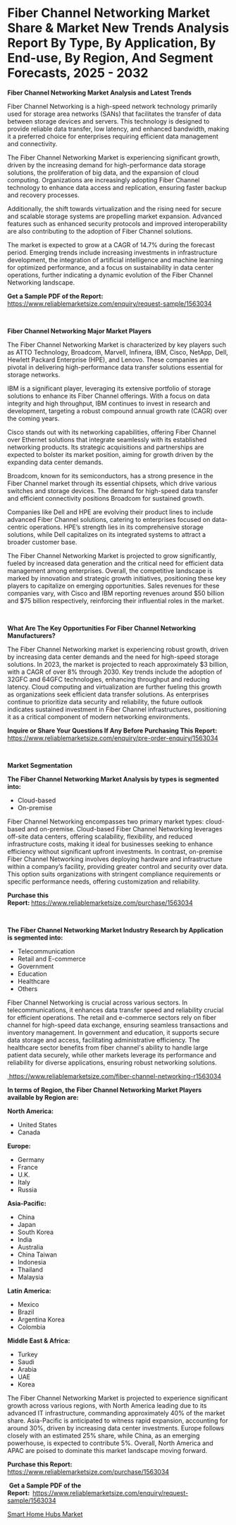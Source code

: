 <p><h1>Fiber Channel Networking Market Share & Market New Trends Analysis Report By Type, By Application, By End-use, By Region, And Segment Forecasts, 2025 - 2032</h1></p><p><strong>Fiber Channel Networking Market Analysis and Latest Trends</strong></p>
<p><p>Fiber Channel Networking is a high-speed network technology primarily used for storage area networks (SANs) that facilitates the transfer of data between storage devices and servers. This technology is designed to provide reliable data transfer, low latency, and enhanced bandwidth, making it a preferred choice for enterprises requiring efficient data management and connectivity.</p><p>The Fiber Channel Networking Market is experiencing significant growth, driven by the increasing demand for high-performance data storage solutions, the proliferation of big data, and the expansion of cloud computing. Organizations are increasingly adopting Fiber Channel technology to enhance data access and replication, ensuring faster backup and recovery processes.</p><p>Additionally, the shift towards virtualization and the rising need for secure and scalable storage systems are propelling market expansion. Advanced features such as enhanced security protocols and improved interoperability are also contributing to the adoption of Fiber Channel solutions.</p><p>The market is expected to grow at a CAGR of 14.7% during the forecast period. Emerging trends include increasing investments in infrastructure development, the integration of artificial intelligence and machine learning for optimized performance, and a focus on sustainability in data center operations, further indicating a dynamic evolution of the Fiber Channel Networking landscape.</p></p>
<p><strong>Get a Sample PDF of the Report:&nbsp;</strong> <a href="https://www.reliablemarketsize.com/enquiry/request-sample/1563034?utm_campaign=2293&utm_medium=2&utm_source=Github&utm_content=ia&utm_term=15022025&utm_id=fiber-channel-networking">https://www.reliablemarketsize.com/enquiry/request-sample/1563034</a></p>
<p>&nbsp;</p>
<p><strong>Fiber Channel Networking Major Market Players</strong></p>
<p><p>The Fiber Channel Networking Market is characterized by key players such as ATTO Technology, Broadcom, Marvell, Infinera, IBM, Cisco, NetApp, Dell, Hewlett Packard Enterprise (HPE), and Lenovo. These companies are pivotal in delivering high-performance data transfer solutions essential for storage networks.</p><p>IBM is a significant player, leveraging its extensive portfolio of storage solutions to enhance its Fiber Channel offerings. With a focus on data integrity and high throughput, IBM continues to invest in research and development, targeting a robust compound annual growth rate (CAGR) over the coming years.</p><p>Cisco stands out with its networking capabilities, offering Fiber Channel over Ethernet solutions that integrate seamlessly with its established networking products. Its strategic acquisitions and partnerships are expected to bolster its market position, aiming for growth driven by the expanding data center demands.</p><p>Broadcom, known for its semiconductors, has a strong presence in the Fiber Channel market through its essential chipsets, which drive various switches and storage devices. The demand for high-speed data transfer and efficient connectivity positions Broadcom for sustained growth.</p><p>Companies like Dell and HPE are evolving their product lines to include advanced Fiber Channel solutions, catering to enterprises focused on data-centric operations. HPE’s strength lies in its comprehensive storage solutions, while Dell capitalizes on its integrated systems to attract a broader customer base.</p><p>The Fiber Channel Networking Market is projected to grow significantly, fueled by increased data generation and the critical need for efficient data management among enterprises. Overall, the competitive landscape is marked by innovation and strategic growth initiatives, positioning these key players to capitalize on emerging opportunities. Sales revenues for these companies vary, with Cisco and IBM reporting revenues around $50 billion and $75 billion respectively, reinforcing their influential roles in the market.</p></p>
<p>&nbsp;</p>
<p><strong>What Are The Key Opportunities For Fiber Channel Networking Manufacturers?</strong></p>
<p><p>The Fiber Channel Networking market is experiencing robust growth, driven by increasing data center demands and the need for high-speed storage solutions. In 2023, the market is projected to reach approximately $3 billion, with a CAGR of over 8% through 2030. Key trends include the adoption of 32GFC and 64GFC technologies, enhancing throughput and reducing latency. Cloud computing and virtualization are further fueling this growth as organizations seek efficient data transfer solutions. As enterprises continue to prioritize data security and reliability, the future outlook indicates sustained investment in Fiber Channel infrastructures, positioning it as a critical component of modern networking environments.</p></p>
<p><strong>Inquire or Share Your Questions If Any Before Purchasing This Report:</strong> <a href="https://www.reliablemarketsize.com/enquiry/pre-order-enquiry/1563034?utm_campaign=2293&utm_medium=2&utm_source=Github&utm_content=ia&utm_term=15022025&utm_id=fiber-channel-networking">https://www.reliablemarketsize.com/enquiry/pre-order-enquiry/1563034</a></p>
<p>&nbsp;</p>
<p><strong>Market Segmentation</strong></p>
<p><strong>The Fiber Channel Networking Market Analysis by types is segmented into:</strong></p>
<p><ul><li>Cloud-based</li><li>On-premise</li></ul></p>
<p><p>Fiber Channel Networking encompasses two primary market types: cloud-based and on-premise. Cloud-based Fiber Channel Networking leverages off-site data centers, offering scalability, flexibility, and reduced infrastructure costs, making it ideal for businesses seeking to enhance efficiency without significant upfront investments. In contrast, on-premise Fiber Channel Networking involves deploying hardware and infrastructure within a company’s facility, providing greater control and security over data. This option suits organizations with stringent compliance requirements or specific performance needs, offering customization and reliability.</p></p>
<p><strong>Purchase this Report:&nbsp;</strong><a href="https://www.reliablemarketsize.com/purchase/1563034?utm_campaign=2293&utm_medium=2&utm_source=Github&utm_content=ia&utm_term=15022025&utm_id=fiber-channel-networking">https://www.reliablemarketsize.com/purchase/1563034</a></p>
<p>&nbsp;</p>
<p><strong>The Fiber Channel Networking Market Industry Research by Application is segmented into:</strong></p>
<p><ul><li>Telecommunication</li><li>Retail and E-commerce</li><li>Government</li><li>Education</li><li>Healthcare</li><li>Others</li></ul></p>
<p><p>Fiber Channel Networking is crucial across various sectors. In telecommunications, it enhances data transfer speed and reliability crucial for efficient operations. The retail and e-commerce sectors rely on fiber channel for high-speed data exchange, ensuring seamless transactions and inventory management. In government and education, it supports secure data storage and access, facilitating administrative efficiency. The healthcare sector benefits from fiber channel's ability to handle large patient data securely, while other markets leverage its performance and reliability for diverse applications, ensuring robust networking solutions.</p></p>
<p><a href="https://www.reliablemarketsize.com/fiber-channel-networking-r1563034?utm_campaign=2293&utm_medium=2&utm_source=Github&utm_content=ia&utm_term=15022025&utm_id=fiber-channel-networking">&nbsp;https://www.reliablemarketsize.com/fiber-channel-networking-r1563034</a></p>
<p><strong>In terms of Region, the Fiber Channel Networking Market Players available by Region are:</strong></p>
<p>
    <p> <strong> North America: </strong>
        <ul>
            <li>United States</li>
            <li>Canada</li>
        </ul>
        </p> 
    <p> <strong> Europe: </strong>
        <ul>
            <li>Germany</li>
            <li>France</li>
            <li>U.K.</li>
            <li>Italy</li>
            <li>Russia</li>
        </ul>
        </p> 
    <p> <strong> Asia-Pacific: </strong>
        <ul>
            <li>China</li>
            <li>Japan</li>
            <li>South Korea</li>
            <li>India</li>
            <li>Australia</li>
            <li>China Taiwan</li>
            <li>Indonesia</li>
            <li>Thailand</li>
            <li>Malaysia</li>
        </ul>
        </p> 
    <p> <strong> Latin America: </strong>
        <ul>
            <li>Mexico</li>
            <li>Brazil</li>
            <li>Argentina Korea</li>
            <li>Colombia</li>
        </ul>
        </p> 
    <p> <strong> Middle East & Africa: </strong>
        <ul>
            <li>Turkey</li>
            <li>Saudi</li>
            <li>Arabia</li>
            <li>UAE</li>
            <li>Korea</li>
        </ul>
    </p>
    </p>
<p><p>The Fiber Channel Networking Market is projected to experience significant growth across various regions, with North America leading due to its advanced IT infrastructure, commanding approximately 40% of the market share. Asia-Pacific is anticipated to witness rapid expansion, accounting for around 30%, driven by increasing data center investments. Europe follows closely with an estimated 25% share, while China, as an emerging powerhouse, is expected to contribute 5%. Overall, North America and APAC are poised to dominate this market landscape moving forward.</p></p>
<p><strong>Purchase this Report: </strong><a href="https://www.reliablemarketsize.com/purchase/1563034?utm_campaign=2293&utm_medium=2&utm_source=Github&utm_content=ia&utm_term=15022025&utm_id=fiber-channel-networking">https://www.reliablemarketsize.com/purchase/1563034</a></p>
<p>&nbsp;<strong>Get a Sample PDF of the Report:&nbsp;&nbsp;</strong><a href="https://www.reliablemarketsize.com/enquiry/request-sample/1563034?utm_campaign=2293&utm_medium=2&utm_source=Github&utm_content=ia&utm_term=15022025&utm_id=fiber-channel-networking">https://www.reliablemarketsize.com/enquiry/request-sample/1563034</a></p>
<p><strong></strong></p>
<p><p><a href="https://github.com/bensemilia864/Market-Research-Report-List-1/blob/main/smart-home-hubs-market.md?utm_campaign=2293&utm_medium=2&utm_source=Github&utm_content=ia&utm_term=15022025&utm_id=fiber-channel-networking">Smart Home Hubs Market</a></p></p>